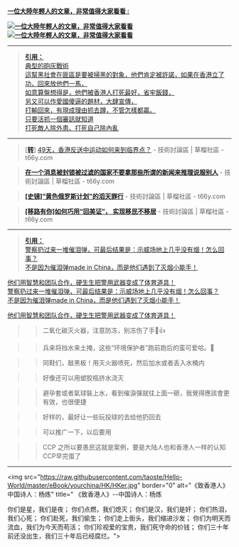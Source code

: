 

<B><a href="https://twitter.com/sanzhao4/status/1149482634382172161"> **一位大陸年輕人的文章，非常值得大家看看** :
<p><img src="https://camo.githubusercontent.com/2ab777d68b122939ce1b9a68015cf1317e846edc/68747470733a2f2f7062732e7477696d672e636f6d2f6d656469612f445f504957557956414141484565302e6a7067" border="0" alt="一位大陸年輕人的文章，非常值得大家看看" title="一位大陸年輕人的文章，非常值得大家看看">
<img src="https://camo.githubusercontent.com/967bf658977f92134cfd6ddd1fddd5a97ccc56e5/68747470733a2f2f7062732e7477696d672e636f6d2f6d656469612f445f50495755785534414d386d46492e6a7067" border="0" alt="一位大陸年輕人的文章，非常值得大家看看" title="一位大陸年輕人的文章，非常值得大家看看"></p></B>
</a>

----------------------------------------------------------------------

> <B><a href="https://twitter.com/Neins_paul/status/1159029863975546881">引用：</B><br>
 典型的砲灰戰術<br>
這幫黑社會在匪區是要被掃黑的對象，他們肯定被許諾，如果在香港立了功，回來放他們一馬，<br>
如意算盤想得是，他們被香港人打死最好，省牢飯錢，<br>
另又可以作愛國傻逼的題材，大肆宣傳，<br>
打輸回來，有現成理由抓去蹲，不管怎樣都贏。<br>
只要活抓一個審訊就知道<br>
打死敵人除外患、打死自己除內亂 </a><br>
 
----------------------------------------------------------------------

 > [[**转**](https://www.microsofttranslator.com/bv.aspx?from=&to=zh-CHS&a=https://t66y.com/htm_data/1907/7/3600124.html)] [49天，香港反送中运动如何来到临界点？](https://t66y.com/htm_data/1907/7/3600124.html) - 技術討論區 | 草榴社區 - t66y.com
 
 > [**在一个消息被封锁被过滤的国家不要拿那些所谓的新闻来推理说服别人**](https://t66y.com/htm_data/1908/7/3609810.html) - 技術討論區 | 草榴社區 - t66y.com
 
> [**[史镜]“黄色俄罗斯计划”的滔天罪行**](https://t66y.com/htm_data/1908/7/3608823.html) - 技術討論區 | 草榴社區 - t66y.com

> [**[移路有你]如何巧用“回美证”， 实现移民不移居**](https://t66y.com/htm_data/1908/7/3609334.html) - 技術討論區 | 草榴社區 - t66y.com

----------------------------------------------------------------------

> <B><a href="https://twitter.com/TuCaoFakeNews/status/1158688297805238272">引用：</B><br>
警察扔过来一堆催泪弹，可最后结果是：示威场地上几乎没有烟！怎么回事？<br>
不是因为催泪弹made in China，而是他们遇到了灭烟小能手！<br>

他们用智慧和团队合作，硬生生把警用武器变成了体育道具！<br>
警察扔过来一堆催泪弹，可最后结果是：示威场地上几乎没有烟！怎么回事？<br>
不是因为催泪弹made in China，而是他们遇到了灭烟小能手！<br>

他们用智慧和团队合作，硬生生把警用武器变成了体育道具！</a><br>

>> 二氧化碳灭火器，注意防冻，别冻伤了手🙏👍

>> 兵来将挡水来土掩，这些“环境保护者”跑前跑后的蛮可爱哈。🤭

>> 同鞋们，敲黑板！用灭火器喷死，然后加水或者丢入水桶内

>> 好像还可以用塑胶瓶挤水浇灭

>> 避孕套或者氣球裝上水，看到催淚彈就往上面一砸，我覺得應該會更有效，也很便捷

>> 好样的，最好让一些玩投球的去给他扔回去

>> 可以推广一下，以后要用

>> CCP 之所以要愚民这就是案例，要是大陆人也和香港人一样的认知CCP早完蛋了

----------------------------------------------------------------------
<img src="https://raw.githubusercontent.com/taoste/Hello-World/master/eBook/yourchina/HK/HKer.jpg" border="0" alt="《致香港人》中国诗人：杨炼" title="
《致香港人》--中国诗人：杨炼

你们是星，我们是夜；
你们点燃，我们熄灭；
你们是汉，我们是奸；
你们热泪，我们心死；
你们赴死，我们偷生；
你们走上街头，我们缩进沙发；
你们为明天而流血，我们为今天而苟活；
你们珍视爱的宝贵，我们死守命的价钱；
你们三十年前还没出生，我们三十年后已经腐烂。">
